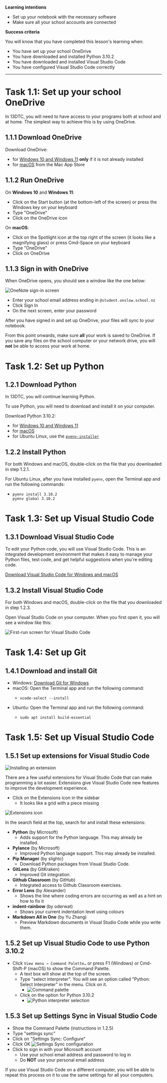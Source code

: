 **Learning intentions**

- Set up your notebook with the necessary software
- Make sure all your school accounts are connected

**Success criteria**

You will know that you have completed this lesson's learning when:

- You have set up your school OneDrive
- You have downloaded and installed Python 3.10.2
- You have downloaded and installed Visual Studio Code
- You have configured Visual Studio Code correctly

--------

# Task 1.1: Set up your school OneDrive

In 13DTC, you will need to have access to your programs both at school and at home. The simplest way to achieve this is by using OneDrive.

## 1.1.1 Download OneDrive

Download OneDrive:
- for [Windows 10 and Windows 11](https://www.microsoft.com/en-nz/microsoft-365/onedrive/download) **only** if it is not already installed
- for [macOS](https://apps.apple.com/nz/app/onedrive/id823766827?mt=12) from the Mac App Store

## 1.1.2 Run OneDrive

On **Windows 10** and **Windows 11**:

- Click on the Start button (at the bottom-left of the screen) or press the Windows key on your keyboard
- Type "OneDrive"
- Click on the OneDrive icon

On **macOS**:

- Click on the Spotlight icon at the top right of the screen (it looks like a magnifying glass) or press Cmd-Space on your keyboard
- Type "OneDrive"
- Click on OneDrive

## 1.1.3 Sign in with OneDrive

When OneDrive opens, you should see a window like the one below:

![OneNote sign-in screen](../../../11dit/programming/img/onedrive.png)

- Enter your school email address ending in ``@student.onslow.school.nz``
- Click Sign In
- On the next screen, enter your password

After you have signed in and set up OneDrive, your files will sync to your notebook.

From this point onwards, make sure **all** your work is saved to OneDrive. If you save any files on the school computer or your network drive, you will **not** be able to access your work at home.

# Task 1.2: Set up Python

## 1.2.1 Download Python

In 13DTC, you will continue learning Python.

To use Python, you will need to download and install it on your computer.

Download Python 3.10.2:
- for [Windows 10 and Windows 11](https://www.python.org/ftp/python/3.10.2/python-3.10.2-amd64.exe)
- for [macOS](https://www.python.org/ftp/python/3.10.2/python-3.10.2-macos11.pkg)
- for Ubuntu Linux, use the [``pyenv-installer``](https://github.com/pyenv/pyenv-installer)

## 1.2.2 Install Python

For both Windows and macOS, double-click on the file that you downloaded in step 1.2.1.

For Ubuntu Linux, after you have installed ``pyenv``, open the Terminal app and run the following commands:
  - ```
    pyenv install 3.10.2
    pyenv global 3.10.2
    ```

# Task 1.3: Set up Visual Studio Code
## 1.3.1 Download Visual Studio Code

To edit your Python code, you will use Visual Studio Code. This is an integrated development environment that makes it easy to manage your Python files, test code, and get helpful suggestions when you're editing code.

[Download Visual Studio Code for Windows and macOS](https://code.visualstudio.com)

## 1.3.2 Install Visual Studio Code

For both Windows and macOS, double-click on the file that you downloaded in step 1.2.3.

Open Visual Studio Code on your computer. When you first open it, you will see a window like this:

![First-run screen for Visual Studio Code](../../../11dit/programming/img/vscode01.png)

# Task 1.4: Set up Git
## 1.4.1 Download and install Git

- Windows: [Download Git for Windows](https://git-scm.com/download/)
- macOS: Open the Terminal app and run the following command:
  - ```
    xcode-select --install
    ```
- Ubuntu: Open the Terminal app and run the following command:
  - ```
    sudo apt install build-essential
    ```

# Task 1.5: Set up Visual Studio Code

## 1.5.1 Set up extensions for Visual Studio Code

![Installing an extension](../../../11dit/programming/img/ext-install.png)

There are a few useful extensions for Visual Studio Code that can make programming a lot easier. Extensions give Visual Studio Code new features to improve the development experience.

- Click on the Extensions icon in the sidebar
  - It looks like a grid with a piece missing

![Extensions icon](../../../11dit/programming/img/icon_exts.png)

In the search field at the top, search for and install these extensions:
- **Python** (by Microsoft)
  - Adds support for the Python language. This may already be installed.
- **Pylance** (by Microsoft)
  - Improved Python language support. This may already be installed.
- **Pip Manager** (by slightc)
  - Download Python packages from Visual Studio Code.
- **GitLens** (by GitKraken)
  - Improved Git integration.
- **Github Classroom** (by GitHub)
  - Integrated access to Github Classroom exercises.
- **Error Lens** (by Alexander)
  - Shows the line where coding errors are occurring as well as a hint on how to fix it
- **indent-rainbow** (by oderwat)
  - Shows your current indentation level using colours
- **Markdown All in One** (by Yu Zhang)
  - Preview Markdown documents in Visual Studio Code while you write them.

## 1.5.2 Set up Visual Studio Code to use Python 3.10.2

- Click ``View menu → Command Palette…`` or press F1 (Windows) or Cmd-Shift-P (macOS) to show the Command Palette.
  - A text box will show at the top of the screen. 
  - Type "select interpreter". You will see an option called "Python: Select Interpreter" in the menu. Click on it.
    - ![Command palette](../../../11dit/programming/img/vscode02.png)
  - Click on the option for Python 3.10.2
    - ![Python interpreter selection](../../../11dit/programming/img/vscode03.png)

## 1.5.3 Set up Settings Sync in Visual Studio Code

- Show the Command Palette (instructions in 1.2.5)
- Type "settings sync"
- Click on "Settings Sync: Configure"
- Click OK
![Settings Sync configuration](img/vscode04.png)
- Click to sign in with your Microsoft account
  - Use your school email address and password to log in
  - Do **NOT** use your personal email address

If you use Visual Studio Code on a different computer, you will be able to repeat this process on it to use the same settings for all your computers.
